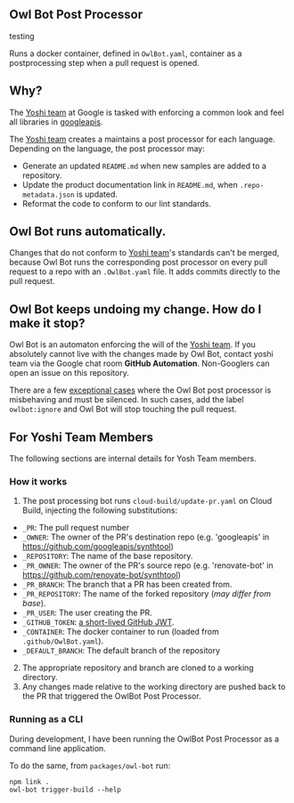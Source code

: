 ## Owl Bot Post Processor

testing

Runs a docker container, defined in `OwlBot.yaml`, container as a postprocessing
step when a pull request is opened.

## Why?

The [Yoshi team](https://github.com/orgs/googleapis/teams/yoshi) at Google
is tasked with enforcing a common look and feel
all libraries in
[googleapis](https://github.com/googleapis).

The [Yoshi team](https://github.com/orgs/googleapis/teams/yoshi) creates a maintains a post processor for each language.  Depending on the language, the post processor may:

* Generate an updated `README.md` when new samples are added to a repository.
* Update the product documentation link in `README.md`, when
  `.repo-metadata.json` is updated.
* Reformat the code to conform to our lint standards.

## Owl Bot runs automatically.

Changes that do not conform to 
[Yoshi team](https://github.com/orgs/googleapis/teams/yoshi)'s standards can't be
merged, because Owl Bot runs the corresponding post processor on every
pull request to a repo with an `.OwlBot.yaml` file.  It
adds commits directly to the pull request.

## Owl Bot keeps undoing my change.  How do I make it stop?

Owl Bot is an automaton enforcing the will of the
[Yoshi team](https://github.com/orgs/googleapis/teams/yoshi).
If you absolutely cannot live with the changes made by Owl Bot,
contact yoshi team via the Google chat room **GitHub Automation**.
Non-Googlers can open an issue on this repository.

There are a few [exceptional cases](https://github.com/googleapis/synthtool/issues/1121) where the Owl Bot post processor is misbehaving
and must be silenced.  In such cases, add the label `owlbot:ignore` and
Owl Bot will stop touching the pull request.

## For Yoshi Team Members

The following sections are internal details for Yosh Team members.
### How it works

1. The post processing bot runs `cloud-build/update-pr.yaml` on Cloud Build,
injecting the following substitutions:

* `_PR`: The pull request number
* `_OWNER`: The owner of the PR's destination repo (e.g. 'googleapis' in https://github.com/googleapis/synthtool)
* `_REPOSITORY`: The name of the base repository.
* `_PR_OWNER`: The owner of the PR's source repo (e.g. 'renovate-bot' in https://github.com/renovate-bot/synthtool)
* `_PR_BRANCH`: The branch that a PR has been created from.
* `_PR_REPOSITORY`: The name of the forked repository (_may differ from base_).
* `_PR_USER`: The user creating the PR.
* `_GITHUB_TOKEN`: [a short-lived GitHub JWT](https://docs.github.com/en/free-pro-team@latest/developers/apps/authenticating-with-github-apps).
* `_CONTAINER`: The docker container to run (loaded from `.github/OwlBot.yaml`).
* `_DEFAULT_BRANCH`: The default branch of the repository

2. The appropriate repository and branch are cloned to a working directory.
3. Any changes made relative to the working directory are pushed back to
  the PR that triggered the OwlBot Post Processor.

### Running as a CLI

During development, I have been running the OwlBot Post Processor as a command
line application.

To do the same, from `packages/owl-bot` run:

```
npm link .
owl-bot trigger-build --help
```
